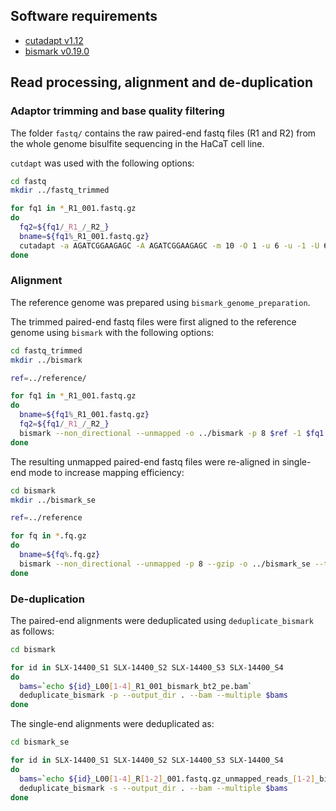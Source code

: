 ## Software requirements

- [cutadapt v1.12](http://cutadapt.readthedocs.io/en/stable/index.html)
- [bismark v0.19.0](https://github.com/FelixKrueger/Bismark)


## Read processing, alignment and de-duplication

### Adaptor trimming and base quality filtering

The folder `fastq/` contains the raw paired-end fastq files (R1 and R2) from the whole genome bisulfite sequencing in the HaCaT cell line.

`cutdapt` was used with the following options:

```bash
cd fastq
mkdir ../fastq_trimmed

for fq1 in *_R1_001.fastq.gz
do
  fq2=${fq1/_R1_/_R2_}
  bname=${fq1%_R1_001.fastq.gz}
  cutadapt -a AGATCGGAAGAGC -A AGATCGGAAGAGC -m 10 -O 1 -u 6 -u -1 -U 6 -U -1 -o ../fastq_trimmed/$fq1 -p ../fastq_trimmed/$fq2 $fq1 $fq2 > ../fastq_trimmed/$bname.txt
done
```


### Alignment

The reference genome was prepared using `bismark_genome_preparation`.

The trimmed paired-end fastq files were first aligned to the reference genome using `bismark` with the following options:

```bash
cd fastq_trimmed
mkdir ../bismark

ref=../reference/

for fq1 in *_R1_001.fastq.gz
do
  bname=${fq1%_R1_001.fastq.gz}
  fq2=${fq1/_R1_/_R2_}
  bismark --non_directional --unmapped -o ../bismark -p 8 $ref -1 $fq1 -2 $fq2
done
```

The resulting unmapped paired-end fastq files were re-aligned in single-end mode to increase mapping efficiency:

```bash
cd bismark
mkdir ../bismark_se

ref=../reference

for fq in *.fq.gz
do
  bname=${fq%.fq.gz}
  bismark --non_directional --unmapped -p 8 --gzip -o ../bismark_se --temp_dir ~/tmp $ref $fq
done
```


### De-duplication

The paired-end alignments were deduplicated using `deduplicate_bismark` as follows:

```bash
cd bismark

for id in SLX-14400_S1 SLX-14400_S2 SLX-14400_S3 SLX-14400_S4
do
  bams=`echo ${id}_L00[1-4]_R1_001_bismark_bt2_pe.bam`
  deduplicate_bismark -p --output_dir . --bam --multiple $bams
done
```

The single-end alignments were deduplicated as:

```bash
cd bismark_se

for id in SLX-14400_S1 SLX-14400_S2 SLX-14400_S3 SLX-14400_S4
do
  bams=`echo ${id}_L00[1-4]_R[1-2]_001.fastq.gz_unmapped_reads_[1-2]_bismark_bt2.bam`
  deduplicate_bismark -s --output_dir . --bam --multiple $bams
done
```






